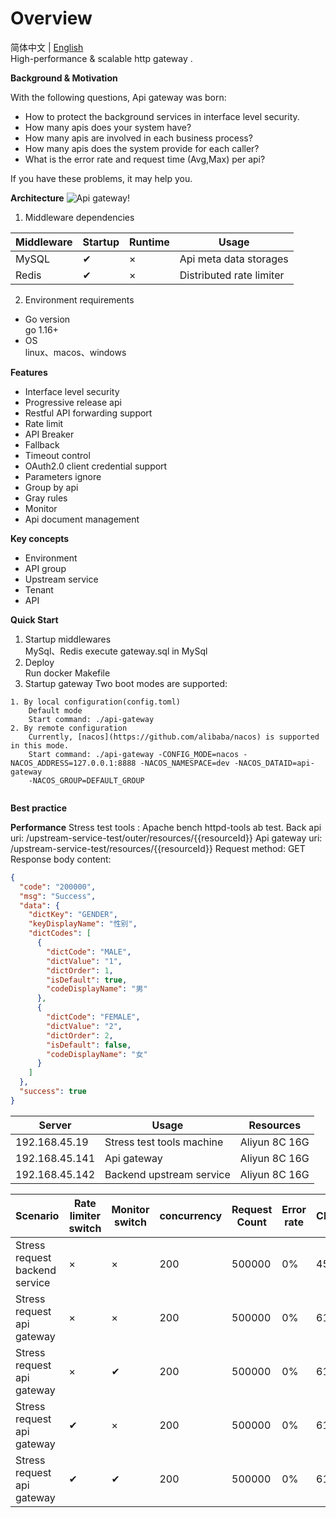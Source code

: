 # Overview

简体中文 | [English](readme-en.md)  
High-performance & scalable http gateway .

**Background & Motivation**

With the following questions, Api gateway was born:

- How to protect the background services in interface level security.
- How many apis does your system have?
- How many apis are involved in each business process?
- How many apis does the system provide for each caller?
- What is the error rate and request time (Avg,Max) per api?

If you have these problems, it may help you.

**Architecture**
![Api gateway!](C:\work\docs\gateway.png "Api gateway")

1. Middleware dependencies

| Middleware | Startup | Runtime | Usage                    |
|------------|---------|---------|--------------------------|
| MySQL      | ✔       | ×       | Api meta data storages   |
| Redis      | ✔       | ×       | Distributed rate limiter |

2. Environment requirements

- Go version  
  go 1.16+
- OS  
  linux、macos、windows

**Features**

- Interface level security
- Progressive release api
- Restful API forwarding support
- Rate limit
- API Breaker
- Fallback
- Timeout control
- OAuth2.0 client credential support
- Parameters ignore
- Group by api
- Gray rules
- Monitor
- Api document management

**Key concepts**

- Environment
- API group
- Upstream service
- Tenant
- API

**Quick Start**

1. Startup middlewares  
   MySql、Redis
   execute gateway.sql in MySql
2. Deploy  
   Run docker Makefile
3. Startup gateway
   Two boot modes are supported:

```agsl
1. By local configuration(config.toml)
    Default mode
    Start command: ./api-gateway
2. By remote configuration
    Currently, [nacos](https://github.com/alibaba/nacos) is supported in this mode.
    Start command: ./api-gateway -CONFIG_MODE=nacos -NACOS_ADDRESS=127.0.0.1:8888 -NACOS_NAMESPACE=dev -NACOS_DATAID=api-gateway 
    -NACOS_GROUP=DEFAULT_GROUP
    
```

**Best practice**

**Performance**
Stress test tools : Apache bench httpd-tools ab test.
Back api uri: /upstream-service-test/outer/resources/{{resourceId}}
Api gateway uri: /upstream-service-test/resources/{{resourceId}}
Request method: GET
Response body content:
```json
{
  "code": "200000",
  "msg": "Success",
  "data": {
    "dictKey": "GENDER",
    "keyDisplayName": "性别",
    "dictCodes": [
      {
        "dictCode": "MALE",
        "dictValue": "1",
        "dictOrder": 1,
        "isDefault": true,
        "codeDisplayName": "男"
      },
      {
        "dictCode": "FEMALE",
        "dictValue": "2",
        "dictOrder": 2,
        "isDefault": false,
        "codeDisplayName": "女"
      }
    ]
  },
  "success": true
}
```

| Server         | Usage                     | Resources     |
|----------------|---------------------------|---------------|
| 192.168.45.19  | Stress test tools machine | Aliyun 8C 16G |
| 192.168.45.141 | Api gateway               | Aliyun 8C 16G | 
| 192.168.45.142 | Backend upstream service  | Aliyun 8C 16G | 

| Scenario                       | Rate limiter switch | Monitor switch | concurrency | Request Count | Error rate | CPU(%) | Memory(%) | Command                                                                                                          |
|--------------------------------|---------------------|----------------|-------------|---------------|------------|--------|-----------|------------------------------------------------------------------------------------------------------------------|
| Stress request backend service | ×                   | ×              | 200         | 500000        | 0%         | 450%   | 0.1       | ab -c 200 -n 500000 -H 'G-Tenant:website' http://192.168.45.142:8888/upstream-service-test/outer/resources/12345 | 
| Stress request api gateway     | ×                   | ×              | 200         | 500000        | 0%         | 610%   | 0.1       | ab -c 200 -n 500000 -H 'G-Tenant:website' http://192.168.45.141:7777/upstream-service-test/resources/12345       | 
| Stress request api gateway     | ×                   | ✔              | 200         | 500000        | 0%         | 610%   | 0.1       | ab -c 200 -n 500000 -H 'G-Tenant:website' http://192.168.45.141:7777/upstream-service-test/resources/12345       | 
| Stress request api gateway     | ✔                   | ×              | 200         | 500000        | 0%         | 610%   | 0.1       | ab -c 200 -n 500000 -H 'G-Tenant:website' http://192.168.45.141:7777/upstream-service-test/resources/12345       | 
| Stress request api gateway     | ✔                   | ✔              | 200         | 500000        | 0%         | 610%   | 0.1       | ab -c 200 -n 500000 -H 'G-Tenant:website' http://192.168.45.141:7777/upstream-service-test/resources/12345       | 

